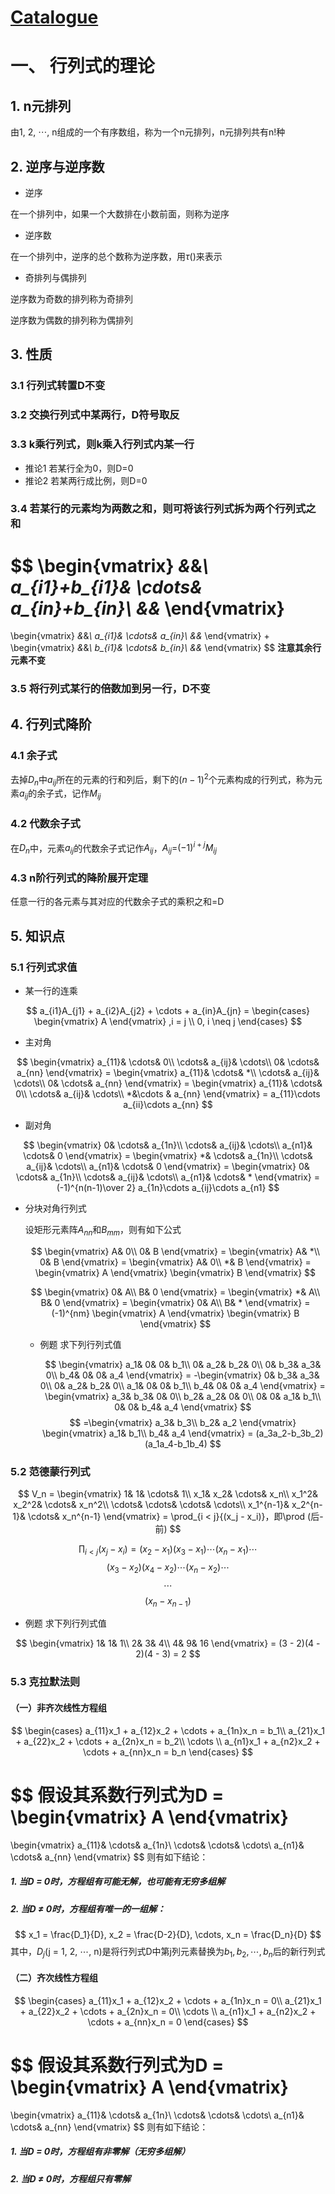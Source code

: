 # [Catalogue](/README.md)

# 一、 行列式的理论

## 1. n元排列

由1, 2, $\cdots$, n组成的一个有序数组，称为一个n元排列，n元排列共有n!种

## 2. 逆序与逆序数

- 逆序

在一个排列中，如果一个大数排在小数前面，则称为逆序

- 逆序数

在一个排列中，逆序的总个数称为逆序数，用$\tau$()来表示

- 奇排列与偶排列

逆序数为奇数的排列称为奇排列

逆序数为偶数的排列称为偶排列

## 3. 性质

### 3.1 行列式转置D不变

### 3.2 交换行列式中某两行，D符号取反

### 3.3 k乘行列式，则k乘入行列式内某一行

- 推论1 若某行全为0，则D=0
- 推论2 若某两行成比例，则D=0

### 3.4 若某行的元素均为两数之和，则可将该行列式拆为两个行列式之和

$$
\begin{vmatrix}
    *&*&*\\
    a_{i1}+b_{i1}& \cdots& a_{in}+b_{in}\\
    *&*&*
\end{vmatrix}
=
\begin{vmatrix}
    *&*&*\\
    a_{i1}& \cdots& a_{in}\\
    *&*&*
\end{vmatrix}
+
\begin{vmatrix}
    *&*&*\\
    b_{i1}& \cdots& b_{in}\\
    *&*&*
\end{vmatrix}
$$
**注意其余行元素不变**

### 3.5 将行列式某行的倍数加到另一行，D不变

## 4. 行列式降阶

### 4.1 余子式

去掉$D_n$中$a_{ij}$所在的元素的行和列后，剩下的$(n-1)^2$个元素构成的行列式，称为元素$a_{ij}$的余子式，记作$M_{ij}$

### 4.2 代数余子式

在$D_n$中，元素$a_{ij}$的代数余子式记作$A_{ij}$，$A_{ij}$=$(-1)^{i + j}M_{ij}$

### 4.3 n阶行列式的降阶展开定理

任意一行的各元素与其对应的代数余子式的乘积之和=D

## 5. 知识点

### 5.1 行列式求值

- 某一行的连乘

$$
a_{i1}A_{j1} + a_{i2}A_{j2} + \cdots + a_{in}A_{jn} =
\begin{cases}
    \begin{vmatrix}
        A
    \end{vmatrix} ,i = j \\
    0, i \neq j
\end{cases}
$$

- 主对角

$$
\begin{vmatrix}
    a_{11}& \cdots& 0\\
    \cdots& a_{ij}& \cdots\\
    0& \cdots& a_{nn}
\end{vmatrix} =
\begin{vmatrix}
    a_{11}& \cdots& *\\
    \cdots& a_{ij}& \cdots\\
    0& \cdots& a_{nn}
\end{vmatrix} =
\begin{vmatrix}
    a_{11}& \cdots& 0\\
    \cdots& a_{ij}& \cdots\\
    *&\cdots & a_{nn}
\end{vmatrix} = a_{11}\cdots a_{ii}\cdots a_{nn}
$$

- 副对角

$$
\begin{vmatrix}
    0& \cdots& a_{1n}\\
    \cdots& a_{ij}& \cdots\\
    a_{n1}& \cdots& 0
\end{vmatrix} =
\begin{vmatrix}
    *& \cdots& a_{1n}\\
    \cdots& a_{ij}& \cdots\\
    a_{n1}& \cdots& 0
\end{vmatrix} =
\begin{vmatrix}
    0& \cdots& a_{1n}\\
    \cdots& a_{ij}& \cdots\\
    a_{n1}& \cdots& *
\end{vmatrix} = (-1)^{n(n-1)\over 2} a_{1n}\cdots a_{ij}\cdots a_{n1}
$$

- 分块对角行列式

    设矩形元素阵$A_{nn}$和$B_{mm}$，则有如下公式

    $$
    \begin{vmatrix}
        A& 0\\
        0& B
    \end{vmatrix} =
    \begin{vmatrix}
        A& *\\
        0& B
    \end{vmatrix} =
    \begin{vmatrix}
        A& 0\\
        *& B
    \end{vmatrix} =
    \begin{vmatrix}
        A
    \end{vmatrix}
    \begin{vmatrix}
        B
    \end{vmatrix}
    $$

    $$
    \begin{vmatrix}
        0& A\\
        B& 0
    \end{vmatrix} =
    \begin{vmatrix}
        *& A\\
        B& 0
    \end{vmatrix} =
    \begin{vmatrix}
        0& A\\
        B& *
    \end{vmatrix} = (-1)^{nm}
    \begin{vmatrix}
        A
    \end{vmatrix}
    \begin{vmatrix}
        B
    \end{vmatrix}
    $$

    - 例题 求下列行列式值

        $$
        \begin{vmatrix}
            a_1& 0& 0& b_1\\
            0& a_2& b_2& 0\\
            0& b_3& a_3& 0\\
            b_4& 0& 0& a_4
        \end{vmatrix} =
        -\begin{vmatrix}
            0& b_3& a_3& 0\\
            0& a_2& b_2& 0\\
            a_1& 0& 0& b_1\\
            b_4& 0& 0& a_4
        \end{vmatrix} =
        \begin{vmatrix}
            a_3& b_3& 0& 0\\
            b_2& a_2& 0& 0\\
            0& 0& a_1& b_1\\
            0& 0& b_4& a_4
        \end{vmatrix}
        $$
        $$
        =\begin{vmatrix}
            a_3& b_3\\
            b_2& a_2            
        \end{vmatrix}
        \begin{vmatrix}
            a_1& b_1\\
            b_4& a_4         
        \end{vmatrix} =
        (a_3a_2-b_3b_2)(a_1a_4-b_1b_4)
        $$

### 5.2 范德蒙行列式

$$
V_n =
\begin{vmatrix}
    1& 1& \cdots& 1\\
    x_1& x_2& \cdots& x_n\\
    x_1^2& x_2^2& \cdots& x_n^2\\
    \cdots& \cdots& \cdots& \cdots\\
    x_1^{n-1}& x_2^{n-1}& \cdots& x_n^{n-1}
\end{vmatrix} =
\prod_{i < j}{(x_j - x_i)}，即\prod (后-前)
$$

$$
\prod_{i < j}{(x_j - x_i)} = (x_2 - x_1)(x_3 - x_1)\cdots (x_n - x_1)\cdots
$$
$$
(x_3 - x_2)(x_4 - x_2)\cdots (x_n - x_2)\cdots
$$
$$
\cdots
$$
$$
(x_n - x_{n-1})
$$

- 例题 求下列行列式值

$$
\begin{vmatrix}
    1& 1& 1\\
    2& 3& 4\\
    4& 9& 16
\end{vmatrix} =
(3 - 2)(4 - 2)(4 - 3) = 2
$$

### 5.3 克拉默法则

#### （一）非齐次线性方程组

$$
\begin{cases}
    a_{11}x_1 + a_{12}x_2 + \cdots + a_{1n}x_n = b_1\\
    a_{21}x_1 + a_{22}x_2 + \cdots + a_{2n}x_n = b_2\\
    \cdots \\
    a_{n1}x_1 + a_{n2}x_2 + \cdots + a_{nn}x_n = b_n
\end{cases}
$$

$$
假设其系数行列式为D =
\begin{vmatrix}
    A
\end{vmatrix}
=
\begin{vmatrix}
    a_{11}& \cdots& a_{1n}\\
    \cdots& \cdots& \cdots\\
    a_{n1}& \cdots& a_{nn}
\end{vmatrix}
$$
则有如下结论：

##### 1. 当D = 0时，方程组有可能无解，也可能有无穷多组解

##### 2. 当D $\neq$ 0时，方程组有唯一的一组解：
$$
x_1 = \frac{D_1}{D}, x_2 = \frac{D-2}{D}, \cdots, x_n = \frac{D_n}{D}
$$
其中，$D_j$(j = 1, 2, $\cdots$, n)是将行列式D中第j列元素替换为$b_1, b_2, \cdots, b_n$后的新行列式

#### （二）齐次线性方程组

$$
\begin{cases}
    a_{11}x_1 + a_{12}x_2 + \cdots + a_{1n}x_n = 0\\
    a_{21}x_1 + a_{22}x_2 + \cdots + a_{2n}x_n = 0\\
    \cdots \\
    a_{n1}x_1 + a_{n2}x_2 + \cdots + a_{nn}x_n = 0
\end{cases}
$$

$$
假设其系数行列式为D =
\begin{vmatrix}
    A
\end{vmatrix}
=
\begin{vmatrix}
    a_{11}& \cdots& a_{1n}\\
    \cdots& \cdots& \cdots\\
    a_{n1}& \cdots& a_{nn}
\end{vmatrix}
$$
则有如下结论：

##### 1. 当D = 0时，方程组有非零解（无穷多组解）

##### 2. 当D $\neq$ 0时，方程组只有零解